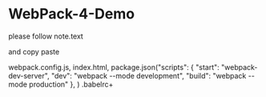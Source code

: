 # WebPack-4-Demo
please follow note.text


and copy paste

webpack.config.js, index.html,  package.json("scripts": {
      "start": "webpack-dev-server",
      "dev": "webpack --mode development",
      "build": "webpack --mode production"
    }, )
.babelrc+









